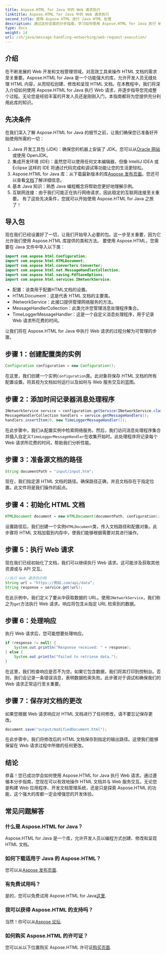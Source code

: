 ```yaml
---
title: Aspose.HTML for Java 中的 Web 请求执行
linktitle: Aspose.HTML for Java 中的 Web 请求执行
second_title: 使用 Aspose.HTML 进行 Java HTML 处理
description: 通过这份全面的分步指南，学习如何使用 Aspose.HTML for Java 执行 Web 请求。增强您的 HTML 文档管理技能。
type: docs
weight: 14
url: /zh/java/message-handling-networking/web-request-execution/
---
```

## 介绍
在不断发展的 Web 开发和文档管理领域，对高效工具来操作 HTML 文档的需求至关重要。Aspose.HTML for Java 是一个功能强大的库，允许开发人员无缝处理 HTML 内容，从而轻松创建、修改和呈现 HTML 文档。在本教程中，我们将深入介绍如何使用 Aspose.HTML for Java 执行 Web 请求，并逐步指导您完成整个过程。无论您是经验丰富的开发人员还是刚刚入门，本指南都将为您提供充分利用此库的知识。
## 先决条件
在我们深入了解 Aspose.HTML for Java 的细节之前，让我们确保您已准备好开始使用所需的一切：
1.  Java 开发工具包 (JDK)：确保您的机器上安装了 JDK。您可以从[Oracle 网站](https://www.oracle.com/java/technologies/javase-jdk11-downloads.html)或使用 OpenJDK。
2. 集成开发环境 (IDE)：虽然您可以使用任何文本编辑器，但像 IntelliJ IDEA 或 Eclipse 这样的 IDE 将通过代码完成和调试等功能让您的生活更轻松。
3.  Aspose.HTML for Java 库：从下载最新版本的库[Aspose 发布页面](https://releases.aspose.com/html/java/)。您还可以查看[文档](https://reference.aspose.com/html/java/)了解详细信息。
4. 基本 Java 知识：熟悉 Java 编程概念将帮助您更好地理解示例。
5. 互联网连接：由于我们可能正在执行网络请求，因此稳定的互联网连接至关重要。
有了这些先决条件，您就可以开始使用 Aspose.HTML for Java 之旅了！
## 导入包
现在我们已经设置好了一切，让我们开始导入必要的包。这一步至关重要，因为它允许我们使用 Aspose.HTML 库提供的类和方法。
要使用 Aspose.HTML，您需要在 Java 文件中导入以下类：
```java
import com.aspose.html.Configuration;
import com.aspose.html.HTMLDocument;
import com.aspose.html.converters.Converter;
import com.aspose.html.net.MessageHandlerCollection;
import com.aspose.html.saving.PdfSaveOptions;
import com.aspose.html.services.INetworkService;
```

- 配置：该类用于配置HTML文档的设置。
- HTMLDocument：这是代表 HTML 文档的主要类。
- INetworkService：此接口提供管理网络服务的方法。
- MessageHandlerCollection：此类允许您管理消息处理程序集合。
- TimeLoggerMessageHandler：这是一个自定义消息处理程序，用于记录 Web 请求所花费的时间。

让我们将在 Aspose.HTML for Java 中执行 Web 请求的过程分解为可管理的步骤。
## 步骤 1：创建配置类的实例
```java
Configuration configuration = new Configuration();
```

在这里，我们创建一个实例`Configuration`类。此对象将保存 HTML 文档的所有配置设置。将其视为文档如何运行以及如何与 Web 服务交互的蓝图。
## 步骤 2：添加时间记录器消息处理程序
```java
INetworkService service = configuration.getService(INetworkService.class);
MessageHandlerCollection handlers = service.getMessageHandlers();
handlers.insertItem(0, new TimeLoggerMessageHandler());
```

在此步骤中，我们从配置实例中检索网络服务。然后，我们访问消息处理程序集合并插入自定义`TimeLoggerMessageHandler`在收集开始时。此处理程序将记录每个 Web 请求所花费的时间，帮助我们分析性能。
## 步骤 3：准备源文档的路径
```java
String documentPath = "input/input.htm";
```

现在，我们指定源 HTML 文档的路径。确保路径正确，并且文档存在于指定位置。此文件将是我们操作的起点。
## 步骤 4：初始化 HTML 文档
```java
HTMLDocument document = new HTMLDocument(documentPath, configuration);
```

设置路径后，我们创建一个实例`HTMLDocument`类，传入文档路径和配置对象。此步骤将 HTML 文档加载到内存中，使我们能够根据需要对其进行操作。
## 步骤 5：执行 Web 请求
现在我们已经初始化了文档，我们可以继续执行 Web 请求。这可能涉及获取其他资源或与 API 交互。
```java
//执行 Web 请求的示例
String url = "https://例如.com/api/data”;
String response = service.get(url);
```

在此示例中，我们定义了要从中获取数据的 URL。使用`INetworkService`，我们称之为`get`方法执行 Web 请求。响应将包含从指定 URL 检索到的数据。
## 步骤 6：处理响应
执行 Web 请求后，您可能想要处理响应。
```java
if (response != null) {
    System.out.println("Response received: " + response);
} else {
    System.out.println("Failed to retrieve data.");
}
```
在这里，我们检查响应是否不为空。如果它包含数据，我们将其打印到控制台。否则，我们会记录一条错误消息，表明数据检索失败。此步骤对于调试和确保我们的 Web 请求正常运行至关重要。
## 步骤 7：保存对文档的更改
如果您根据 Web 请求响应对 HTML 文档进行了任何修改，请不要忘记保存更改。
```java
document.save("output/modifiedDocument.html");
```

在此步骤中，我们将修改后的 HTML 文档保存到指定的输出路径。这使我们能够保留在 Web 请求过程中所做的任何更改。
## 结论
恭喜！您已成功学会如何使用 Aspose.HTML for Java 执行 Web 请求。通过遵循本分步指南，您现在可以有效地操作 HTML 文档并与 Web 服务交互。无论您是构建 Web 应用程序、开发文档管理系统，还是只是探索 Aspose.HTML 的功能，这个强大的库都一定会增强您的开发体验。
## 常见问题解答
### 什么是 Aspose.HTML for Java？
Aspose.HTML for Java 是一个库，允许开发人员以编程方式创建、修改和呈现 HTML 文档。
### 如何下载适用于 Java 的 Aspose.HTML？
您可以从[Aspose 发布页面](https://releases.aspose.com/html/java/).
### 有免费试用吗？
是的，您可以免费试用 Aspose.HTML for Java[这里](https://releases.aspose.com/).
### 我可以获得 Aspose.HTML 的支持吗？
当然！你可以从[Aspose 论坛](https://forum.aspose.com/c/html/29).
### 如何购买 Aspose.HTML 的许可证？
您可以从以下位置购买 Aspose.HTML 许可证[购买页面](https://purchase.aspose.com/buy).